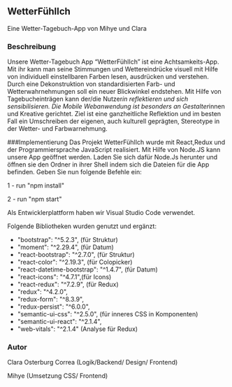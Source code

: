 ## WetterFühlIch

Eine Wetter-Tagebuch-App von Mihye und Clara

### Beschreibung
Unsere Wetter-Tagebuch App “WetterFühlIch” ist eine Achtsamkeits-App. Mit ihr kann man seine Stimmungen und Wettereindrücke visuell mit Hilfe von individuell einstellbaren Farben lesen, ausdrücken und verstehen. Durch eine Dekonstruktion von standardisierten Farb- und Wetterwahrnehmungen soll ein neuer Blickwinkel endstehen. Mit Hilfe von Tagebucheinträgen kann der/die Nutzer*in reflektieren und sich sensibilisieren. Die Mobile Webanwendung ist besonders an Gestalter*innen und Kreative gerichtet. Ziel ist eine ganzheitliche Reflektion und im besten Fall ein Umschreiben der eigenen, auch kulturell geprägten, Stereotype in der Wetter- und Farbwarnehmung.

###Implementierung
Das Projekt WetterFühlIch wurde mit React,Redux und der Programmiersprache JavaScript realisiert. Mit Hilfe von Node.JS kann unsere App geöffnet werden.
Laden Sie sich dafür Node.Js herunter und öffnen sie  den Ordner in ihrer Shell indem sich die Dateien für die App befinden.
Geben Sie nun folgende Befehle ein:

1 - run "npm install"

2 - run "npm start"

Als Entwicklerplattform haben wir Visual Studio Code verwendet.

Folgende Bibliotheken wurden genutzt und ergänzt:

- "bootstrap": "^5.2.3", (für Struktur)
- "moment": "^2.29.4", (für Datum)
- "react-bootstrap": "^2.7.0", (für Struktur)
- "react-color": "^2.19.3", (für Colopicker)
- "react-datetime-bootstrap": "^1.4.7", (für Datum)
- "react-icons": "^4.7.1",(für Icons)
- "react-redux": "^7.2.9", (für Redux)
- "redux": "^4.2.0",
- "redux-form": "^8.3.9",
-  "redux-persist": "^6.0.0",
- "semantic-ui-css": "^2.5.0", (für inneres CSS in Komponenten)
- "semantic-ui-react": "^2.1.4",
-  "web-vitals": "^2.1.4" (Analyse für Redux)


### Autor

Clara Osterburg Correa (Logik/Backend/ Design/ Frontend)

Mihye (Umsetzung CSS/ Frontend)






